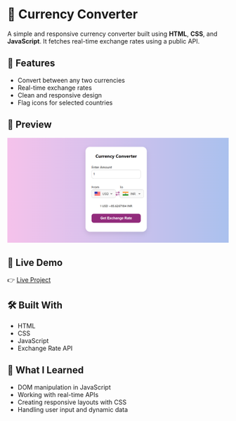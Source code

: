 # 💱 Currency Converter

A simple and responsive currency converter built using **HTML**, **CSS**, and **JavaScript**. It fetches real-time exchange rates using a public API.

## 🌟 Features

- Convert between any two currencies
- Real-time exchange rates
- Clean and responsive design
- Flag icons for selected countries

## 📸 Preview

![Currency Converter Screenshot](./screenshot.png)

## 🚀 Live Demo

👉 [Live Project](https://ashabakshi.github.io/Currency-Converter-javascript-/)


## 🛠️ Built With

- HTML
- CSS
- JavaScript
- Exchange Rate API

## 🧠 What I Learned

- DOM manipulation in JavaScript
- Working with real-time APIs
- Creating responsive layouts with CSS
- Handling user input and dynamic data


